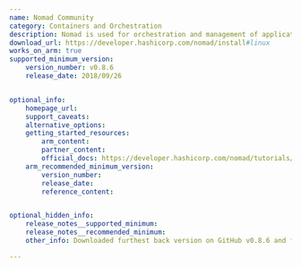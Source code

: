```yaml
---
name: Nomad Community
category: Containers and Orchestration
description: Nomad is used for orchestration and management of application deployments, both containerized and non-containerized, across on-prem and cloud environments.
download_url: https://developer.hashicorp.com/nomad/install#linux
works_on_arm: true
supported_minimum_version:
    version_number: v0.8.6
    release_date: 2018/09/26


optional_info:
    homepage_url: 
    support_caveats:
    alternative_options:
    getting_started_resources:
        arm_content: 
        partner_content: 
        official_docs: https://developer.hashicorp.com/nomad/tutorials/get-started/gs-install
    arm_recommended_minimum_version:
        version_number:
        release_date:
        reference_content: 


optional_hidden_info:
    release_notes__supported_minimum: 
    release_notes__recommended_minimum:
    other_info: Downloaded furthest back version on GitHub v0.8.6 and found Arm support present.

---
```

